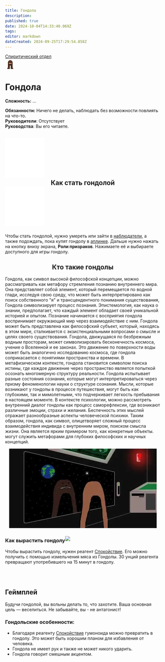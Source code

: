 ```yaml
---
title: Гондола
description: 
published: true
date: 2024-10-04T14:33:40.069Z
tags: 
editor: markdown
dateCreated: 2024-09-25T17:29:54.858Z
---
```


<div style="display: flex; justify-content: center;">
<div class="roles-passport sp">
  <div class="title sp"><a href="/roles/spiritualisticdepartment">Спиритический отдел</a></div>
  <div>
    <div><div id="gondola-button"><img src="/roles/gondola.png"></div></div>
  <div><div>
    <h1>Гондола</h1>
    <p><strong>Сложность:</strong> ...</p>
    <strong>Обязанности:</strong> Ничего не делать, наблюдать без возможности повлиять на что-то.<br>
    <b>Руководители</b>: Отсутствует<br>
    <b>Руководства</b>: Вы его читаете.
  </div></div>
  </div>
</div>
</div>
  

## <div class="box"><img src="/roles/ghost.png" class="himg"><center><span>Как стать гондолой</span></center><img src="/roles/ghost.png" class="himg"></div>
Чтобы стать гондолой, нужно умереть или зайти в <a href="/ru/roles/ghost" >наблюдатели</a>, а также подождать, пока купят гондолу в <a href="/ru/guides/uplink" >аплинке</a>. Дальше нужно нажать на кнопку внизу экрана, <b>Роли призраков</b>. Нажимаете её и выбираете доступного для игры гондолу.

## <center><span>Кто такие гондолы
Гондола, как символ высокой философской концепции, можно рассматривать как метафору стремления познанию внутреннего мира. Она представляет собой элемент, который перемещается по водной глади, исследуя свою среду, что может быть интерпретировано как поиск собственного "я" и трансцендентного понимания существования, Гондола символизирует процесс познания. Эпистемология, как наука о знании, предполагает, что каждый элемент обладает своей уникальной историей и опытом. Познание начинается с восприятия гондола воспринимает окружающий мир через взаимодействие с ним. Гондола может быть представлена как философский субъект, который, находясь в этом мире, сталкивается с экзистенциальными вопросами о смысле и целях своего существования. Гондола, движущаяся по безбрежным водным просторам, может символизировать бесконечность космоса, учение о Вселенной и ее законах. Это движение по поверхности воды может быть аналогично исследованию космоса, где гондола соприкасается с понятиями пространства и времени. В метафизическом контексте, гондола становится символом поиска истины, где каждое движение через пространство является попыткой осознать многомерную структуру реальности. Гондола испытывает разные состояния сознания, которые могут интерпретироваться через призму феноменологии науки о структуре сознания. Мысли, которые возникают у гондолы в процессе путешествия, могут быть как глубокими, так и мимолетными, что подчеркивает легкость пребывания в настоящем моменте. В контексте психологии, можно рассмотреть внутренний диалог гондолы как процесс саморефлексии, где возникают различные эмоции, страхи и желания. Беспечность этих мыслей отражает разнообразные аспекты человеческой психики. Таким образом, гондола, как символ, олицетворяет сложный процесс взаимодействия индивида с внутренним миром, поиском смысла жизни. Она является ярким примером того, как конкретные объекты. могут служить метафорами для глубоких философских и научных концепций.
<div><div><center><span><img src="/roles/gondola1.png"></div></div>
  
### <div class="box"><span>Как вырастить гондолу</span><img src="/medicine/большаямензурка.png" style="margin-bottom: 4px; height: 64px;"/></div>
  Чтобы вырастить гондолу, нужен реагент <a href="/guides/chemistry">Спокойствие</a>. Его можно получить с помощью измельчения мяса из Гондолы. 30 унций реагента превращают употребившего на 15 минут в гондолу.

## <div class="box"><span>Геймплей</span><img style="margin-bottom: 4px; height: 64px;"/></div>
  Будучи гондолой, вы вольны делать то, что захотите.
  Ваша основная цель — веселиться.
  Не забывайте, вы - не антагонист!
###  Гондольские особенности:

 - Благодаря реагенту <a href="/guides/chemistry">Спокойствие</a> гумоноида можно превратить в гондолу. Это может быть хорошим планом для избавления от человека.
 - Гондола не имеет рук и также не может никого ударить.
 - Гондола говорит смешным акцентом.


<div class="table"></div>